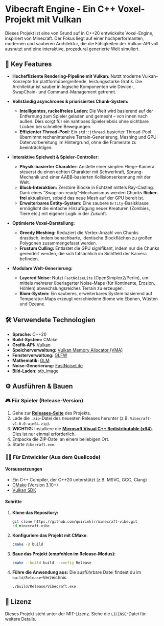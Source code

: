 # Vibecraft Engine - Ein C++ Voxel-Projekt mit Vulkan

Dieses Projekt ist eine von Grund auf in C++20 entwickelte Voxel-Engine, inspiriert von Minecraft. Der Fokus liegt auf einer hochperformanten, modernen und sauberen Architektur, die die Fähigkeiten der Vulkan-API voll ausnutzt und eine interaktive, prozedural generierte Welt simuliert.

## 🚀 Key Features

*   **Hocheffiziente Rendering-Pipeline mit Vulkan:** Nutzt moderne Vulkan-Konzepte für plattformübergreifende, leistungsstarke Grafik. Die Architektur ist sauber in logische Komponenten wie Device-, SwapChain- und Command-Management getrennt.

*   **Vollständig asynchrones & priorisiertes Chunk-System:**
    *   **Intelligentes, ruckelfreies Laden:** Die Welt wird basierend auf der Entfernung zum Spieler geladen und gemesht – von innen nach außen. Dies sorgt für ein nahtloses Spielerlebnis ohne sichtbare Lücken bei schnellen Bewegungen.
    *   **Effizienter Thread-Pool:** Ein `std::jthread`-basierter Thread-Pool übernimmt rechenintensive Terrain-Generierung, Meshing und GPU-Datenvorbereitung im Hintergrund, ohne die Framerate zu beeinträchtigen.

*   **Interaktive Spielwelt & Spieler-Controller:**
    *   **Physik-basierter Charakter:** Anstelle einer simplen Fliege-Kamera steuerst du einen echten Charakter mit Schwerkraft, Sprung-Mechanik und einer AABB-basierten Kollisionserkennung mit der Welt.
    *   **Block-Interaktion:** Zerstöre Blöcke in Echtzeit mittels Ray-Casting. Dank eines "Swap-on-ready"-Mechanismus werden Chunks **flicker-frei** aktualisiert, sobald das neue Mesh auf der GPU bereit ist.
    *   **Erweiterbares Entity-System:** Eine saubere `Entity`-Basisklasse ermöglicht die einfache Hinzufügung neuer Kreaturen (Zombies, Tiere etc.) mit eigener Logik in der Zukunft.

*   **Optimierte Voxel-Darstellung:**
    *   **Greedy Meshing:** Reduziert die Vertex-Anzahl von Chunks drastisch, indem benachbarte, identische Blockflächen zu großen Polygonen zusammengefasst werden.
    *   **Frustum Culling:** Entlastet die GPU signifikant, indem nur die Chunks gerendert werden, die sich tatsächlich im Sichtfeld der Kamera befinden.

*   **Modulare Welt-Generierung:**
    *   **Layered Noise:** Nutzt `FastNoiseLite` (OpenSimplex2/Perlin), um mittels mehrerer überlagerter Noise-Maps (für Kontinente, Erosion, Höhlen) abwechslungsreiches Terrain zu erzeugen.
    *   **Biom-System:** Ein sauberes, erweiterbares System basierend auf Temperatur-Maps erzeugt verschiedene Biome wie Ebenen, Wüsten und Ozeane.

## 🛠️ Verwendete Technologien

*   **Sprache:** C++20
*   **Build-System:** CMake
*   **Grafik-API:** [Vulkan](https://www.vulkan.org/)
*   **Speicherverwaltung:** [Vulkan Memory Allocator (VMA)](https://github.com/GPUOpen-LibrariesAndSDKs/VulkanMemoryAllocator)
*   **Fensterverwaltung:** [GLFW](https://www.glfw.org/)
*   **Mathematik:** [GLM](https://github.com/g-truc/glm)
*   **Noise-Generierung:** [FastNoiseLite](https://github.com/Auburn/FastNoiseLite)
*   **Bild-Laden:** [stb_image](https://github.com/nothings/stb)

## ⚙️ Ausführen & Bauen

### 🎮 Für Spieler (Release-Version)

1.  Gehe zur [**Releases-Seite**](https://github.com/quirinklr/minecraft-vibe/releases) des Projekts.
2.  Lade die `.zip`-Datei des neuesten Releases herunter (z.B. `Vibecraft-v1.0.0-win64.zip`).
3.  **WICHTIG:** Installiere die [**Microsoft Visual C++ Redistributable (x64)**](https://aka.ms/vs/17/release/vc_redist.x64.exe). Dies ist nur einmal erforderlich.
4.  Entpacke die ZIP-Datei an einem beliebigen Ort.
5.  Starte `Vibecraft.exe`.

### 👨‍💻 Für Entwickler (Aus dem Quellcode)

#### Voraussetzungen

*   Ein C++ Compiler, der C++20 unterstützt (z.B. MSVC, GCC, Clang)
*   [CMake](https://cmake.org/download/) (Version 3.10+)
*   [Vulkan SDK](https://vulkan.lunarg.com/sdk/home)

#### Schritte

1.  **Klone das Repository:**
    ```bash
    git clone https://github.com/quirinklr/minecraft-vibe.git
    cd minecraft-vibe
    ```

2.  **Konfiguriere das Projekt mit CMake:**
    ```bash
    cmake -B build
    ```

3.  **Baue das Projekt (empfohlen im Release-Modus):**
    ```bash
    cmake --build build --config Release
    ```

4.  **Führe die Anwendung aus:**
    Die ausführbare Datei findest du im `build/Release`-Verzeichnis.
    ```bash
    ./build/Release/Vibecraft.exe
    ```

## 📄 Lizenz

Dieses Projekt steht unter der MIT-Lizenz. Siehe die `LICENSE`-Datei für weitere Details.